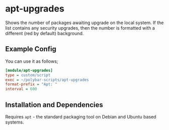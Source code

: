# apt-upgrades

Shows the number of packages awaiting upgrade on the local system. If the list contains any security upgrades, then the number is formatted with a different (red by default) background.

## Example Config

You can use it as follows;

```ini
[module/apt-upgrades]
type = custom/script
exec = ~/polybar-scripts/apt-upgrades
format-prefix = "Apt: "
interval = 600
```

## Installation and Dependencies

Requires `apt` - the standard packaging tool on Debian and Ubuntu based systems.
